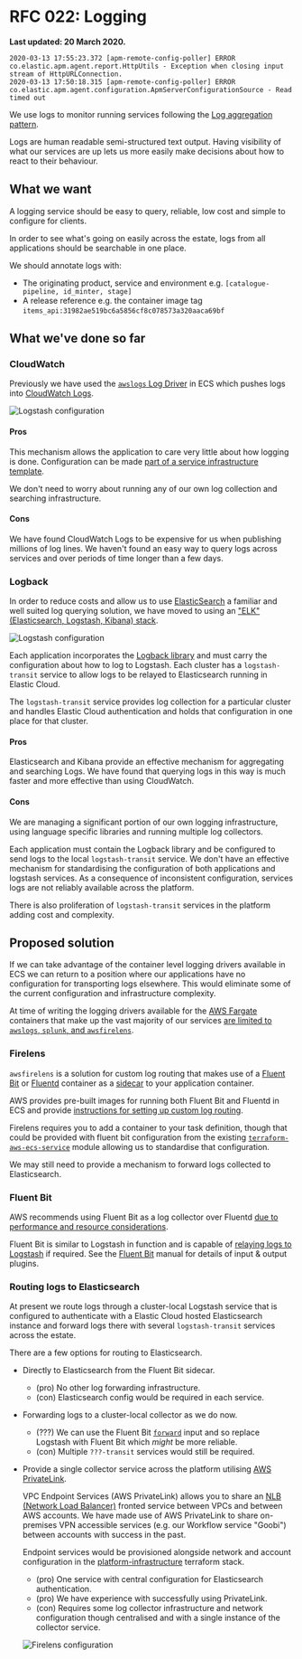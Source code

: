 # RFC 022: Logging

**Last updated: 20 March 2020.**

```
2020-03-13 17:55:23.372 [apm-remote-config-poller] ERROR co.elastic.apm.agent.report.HttpUtils - Exception when closing input stream of HttpURLConnection.
2020-03-13 17:50:18.315 [apm-remote-config-poller] ERROR co.elastic.apm.agent.configuration.ApmServerConfigurationSource - Read timed out
```

We use logs to monitor running services following the [Log aggregation pattern](https://microservices.io/patterns/observability/application-logging.html).

Logs are human readable semi-structured text output. Having visibility of what our services are up lets us more easily make decisions about how to react to their behaviour. 

## What we want

A logging service should be easy to query, reliable, low cost and simple to configure for clients.

In order to see what's going on easily across the estate, logs from all applications should be searchable in one place.
 
We should annotate logs with:
- The originating product, service and environment e.g. `[catalogue-pipeline, id_minter, stage]`
- A release reference e.g. the container image tag `items_api:31982ae519bc6a5856cf8c078573a320aaca69bf`

## What we've done so far

### CloudWatch

Previously we have used the [`awslogs` Log Driver](https://docs.aws.amazon.com/AmazonECS/latest/developerguide/using_awslogs.html) in ECS which pushes logs into [CloudWatch Logs](https://docs.aws.amazon.com/AmazonCloudWatch/latest/logs/WhatIsCloudWatchLogs.html).

![Logstash configuration](cloudwatch.png)

#### Pros

This mechanism allows the application to care very little about how logging is done. Configuration can be made [part of a service infrastructure template](https://github.com/wellcomecollection/terraform-aws-ecs-service/blob/master/task_definition/single_container/task_definition.json.tpl#L16).

We don't need to worry about running any of our own log collection and searching infrastructure.

#### Cons

We have found CloudWatch Logs to be expensive for us when publishing millions of log lines. We haven't found an easy way to query logs across services and over periods of time longer than a few days.

### Logback

In order to reduce costs and allow us to use [ElasticSearch](https://www.elastic.co/log-monitoring) a familiar and well suited log querying solution, we have moved to using an ["ELK" (Elasticsearch, Logstash, Kibana) stack](https://www.elastic.co/what-is/elk-stack).

![Logstash configuration](logstash.png)

Each application incorporates the [Logback library](http://logback.qos.ch/) and must carry the configuration about how to log to Logstash. Each cluster has a `logstash-transit` service to allow logs to be relayed to Elasticsearch running in Elastic Cloud.

The `logstash-transit` service provides log collection for a particular cluster and handles Elastic Cloud authentication and holds that configuration in one place for that cluster.

#### Pros

Elasticsearch and Kibana provide an effective mechanism for aggregating and searching Logs. We have found that querying logs in this way is much faster and more effective than using CloudWatch.

#### Cons

We are managing a significant portion of our own logging infrastructure, using language specific libraries and running multiple log collectors.

Each application must contain the Logback library and be configured to send logs to the local `logstash-transit` service. We don't have an effective mechanism for standardising the configuration of both applications and logstash services. As a consequence of inconsistent configuration, services logs are not reliably available across the platform.

There is also proliferation of `logstash-transit` services in the platform adding cost and complexity.

## Proposed solution

If we can take advantage of the container level logging drivers available in ECS we can return to a position where our applications have no configuration for transporting logs elsewhere. This would eliminate some of the current configuration and infrastructure complexity.

At time of writing the logging drivers available for the [AWS Fargate](https://aws.amazon.com/fargate/) containers that make up the vast majority of our services [are limited to `awslogs`, `splunk`, and `awsfirelens`](https://docs.aws.amazon.com/AmazonECS/latest/APIReference/API_LogConfiguration.html). 

### Firelens

`awsfirelens` is a solution for custom log routing that makes use of a [Fluent Bit](https://fluentbit.io/) or [Fluentd](https://www.fluentd.org/) container as a [sidecar](https://www.oreilly.com/library/view/designing-distributed-systems/9781491983638/ch02.html) to your application container.

AWS provides pre-built images for running both Fluent Bit and Fluentd in ECS and provide [instructions for setting up custom log routing](https://docs.aws.amazon.com/AmazonECS/latest/userguide/using_firelens.html).

Firelens requires you to add a container to your task definition, though that could be provided with fluent bit configuration from the existing [`terraform-aws-ecs-service`](https://github.com/wellcomecollection/terraform-aws-ecs-service) module allowing us to standardise that configuration.

We may still need to provide a mechanism to forward logs collected to Elasticsearch. 

### Fluent Bit

AWS recommends using Fluent Bit as a log collector over Fluentd [due to performance and resource considerations](https://aws.amazon.com/blogs/opensource/centralized-container-logging-fluent-bit/). 

Fluent Bit is similar to Logstash in function and is capable of [relaying logs to Logstash](https://github.com/fluent/fluent-bit-tutorials/blob/master/ship_to/logstash.md) if required. See the [Fluent Bit](https://docs.fluentbit.io/manual/) manual for details of input & output plugins.

### Routing logs to Elasticsearch

At present we route logs through a cluster-local Logstash service that is configured to authenticate with a Elastic Cloud hosted Elasticsearch instance and forward logs there with several `logstash-transit` services across the estate.

There are a few options for routing to Elasticsearch.

- Directly to Elasticsearch from the Fluent Bit sidecar.
  - (pro) No other log forwarding infrastructure.
  - (con) Elasticsearch config would be required in each service.
- Forwarding logs to a cluster-local collector as we do now.
  - (???) We can use the Fluent Bit [`forward`](https://docs.fluentbit.io/manual/input/forward) input and so replace Logstash with Fluent Bit which _might_ be more reliable.
  - (con) Multiple `???-transit` services would still be required.
- Provide a single collector service across the platform utilising [AWS PrivateLink](https://docs.aws.amazon.com/vpc/latest/userguide/endpoint-service.html).
  
  VPC Endpoint Services (AWS PrivateLink) allows you to share an [NLB (Network Load Balancer)](https://docs.aws.amazon.com/elasticloadbalancing/latest/network/introduction.html) fronted service between VPCs and between AWS accounts. We have made use of AWS PrivateLink to share on-premises VPN accessible services (e.g. our Workflow service "Goobi") between accounts with success in the past.
  
  Endpoint services would be provisioned alongside network and account configuration in the [platform-infrastructure](https://github.com/wellcomecollection/platform-infrastructure) terraform stack. 
  
  - (pro) One service with central configuration for Elasticsearch authentication.
  - (pro) We have experience with successfully using PrivateLink.
  - (con) Requires some log collector infrastructure and network configuration though centralised and with a single instance of the collector service.
  
  ![Firelens configuration](firelens.png)
  
  




